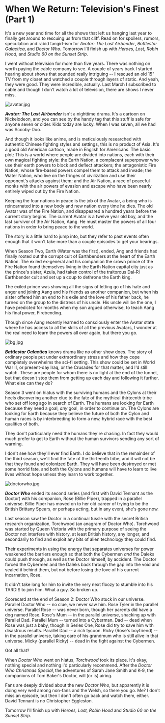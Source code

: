 # When We Return: Television's Finest (Part 1)

It's a new year and time for all the shows that left us hanging last year to finally get around to rescuing us from that cliff. Read on for spoilers, rumors, speculation and rabid fangirl-ism for *Avatar: The Last Airbender*, *Battlestar Galactica*, and *Doctor Who*. Tomorrow I'll finish up with *Heroes*, *Lost*, *Robin Hood*, and *Studio 60 on the Sunset Strip*.

 I went without television for more than five years. There was nothing on worth paying the cable company to see. A couple of years back I started hearing about shows that sounded really intriguing -- I rescued an old 15" TV from my closet and watched a couple through layers of static. And yeah, they were good. They were incredible, actually. Last March I subscribed to cable and though I don't watch a lot of television, there are shows I never miss.

![avatar.jpg](http://westkarana.com/wp-content/uploads/2007/01/avatar.jpg)

***Avatar: The Last Airbender*** isn't a nighttime drama. It's a cartoon on Nickelodeon, and you can see by the handy tag that this stuff is safe for anyone seven or older. Kids today are lucky. When *I* was seven, all we had was Scooby-Doo.

And though it looks like anime, and is meticulously researched with authentic Chinese fighting styles and settings, this is no product of Asia. It's a good old American cartoon, made in English for Americans. The basic plot: This is a world where people are divided into nations, each with their own magical fighting style: the Earth Nation, a complacent superpower who use their earth powers to block and deflect attackers; the antagonistic Fire Nation, whose fire-based powers compel them to attack and invade; the Water Nation, who live on the fringes of civilization and use their opponent's attacks against them; and the Air Nation, a race of peaceful monks with the air powers of evasion and escape who have been nearly entirely wiped out by the Fire Nation.

Keeping the four nations in peace is the job of the Avatar, a being who is reincarnated into a new body and new nation every time he dies. The old Avatar was of the Fire Nation, and disappeared a hundred years before the current story begins. The current Avatar is a twelve year old boy, and the last survivor of the Air Nation, Aang. He must master the powers of all four nations in order to bring peace to the world.

The story is a little hard to jump into, but they refer to past events often enough that it won't take more than a couple episodes to get your bearings.

When Season Two, Earth (Water was the first), ended, Ang and friends had finally rooted out the corrupt cult of Earthbenders at the heart of the Earth Nation. The exiled ex-general and his companion the crown prince of the Fire Nation found themselves living in the Earth Nation capital city just as the prince's sister, Azula, had taken control of the traitorous Dal-Ri Earthbender cult and set up a coup to dethrone the Earth king.

The exiled prince was showing all the signs of letting go of his hate and anger and joining Aang and his friends as another companion, but when his sister offered him an end to his exile and the love of his father back, he turned on the group to the distress of his uncle. His uncle will be the one, I have predicted for months when my son argued otherwise, to teach Aang his final power, Firebending.

Though since Aang recently learned to consciously enter the Avatar state where he has access to all the skills of all the previous Avatars, I wonder at the real need to learn the powers all over again, but there you go.

![bg.jpg](http://westkarana.com/wp-content/uploads/2007/01/bg.jpg)

***Battlestar Galactica*** knows drama like no other show does. The story of ordinary people put under extraordinary stress and how they cope completely overwhelms the sci-fi setting. This show could be set in World War II, or present-day Iraq, or the Crusades for that matter, and I'd still watch. These are people for whom there is no light at the end of the tunnel, but that doesn't stop them from getting up each day and following it further. What else can they do?

Season 3 went on hiatus with the surviving humans and the Cylons at their heels discovering another clue to the fate of the mythical thirteenth tribe who set off long ago in search of Earth. The humans are looking for Earth because they need a goal, *any* goal, in order to continue on. The Cylons are looking for Earth because they believe the future of both the Cylon and human races is by interbreeding to form a new, hybrid race with the best qualities of both.

They don't particularly need the humans they're chasing. In fact they would much prefer to get to Earth without the human survivors sending any sort of warning.

I don't see how they'll ever find Earth. I do believe that in the remainder of the third season, we'll find the fate of the thirteenth tribe, and it will not be that they found and colonized Earth. They will have been destroyed or met some horrid fate, and both the Cylons and humans will have to learn to live lives without hope unless they learn to work together.

![doctorwho.jpg](http://westkarana.com/wp-content/uploads/2007/01/doctorwho.jpg)

***Doctor Who*** ended its second series (and first with David Tennant as the Doctor) with his companion, Rose (Billie Piper), trapped in a parallel universe. Billie Piper has moved on to her old career of trying to be the British Brittany Spears, or perhaps acting, but in any event, she's gone now.

Last season saw the Doctor in a continual tussle with the secret British research organization, Torchwood (an anagram of Doctor Who). Torchwood was started by Queen Victoria with the primary purpose of seeing the Doctor not interfere with history, at least British history, any longer, and secondarily to find and exploit any bits of alien technology they could find.

Their experiments in using the energy that separates universes for power weakened the barriers enough so that both the Cybermen *and* the Daleks could push through, as well as the Doctor himself, by accident. The Doctor forced the Cybermen and the Daleks back through the gap into the void and sealed it behind them, but not before losing the love of his current incarnation, Rose.

It didn't take long for him to invite the very next floozy to stumble into his TARDIS to join him. What a guy. So broken up.

Scorecard at the end of Season 2: Doctor Who stuck in our universe. Parallel Doctor Who -- no clue, we never saw him. Rose Tyler in the parallel universe. Parallel Rose -- was never born, though her parents did have a dog named Rose. Rose's Mum -- in the parallel universe, shacking up with Parallel Dad. Parallel Mum -- turned into a Cyberman. Dad -- dead when Rose was just a baby, though in Series One, Rose did try to save him with disastrous results. Parallel Dad -- a rich tycoon. Ricky (Rose's boyfriend) -- in the parallel universe, taking care of his grandmum who is still alive in that universe. Micky (parallel Ricky) -- dead in the fight against the Cybermen.

Got all that?

When *Doctor Who* went on hiatus, *Torchwood* took its place. It's okay, nothing special and nothing I'd particularly recommend. After the *Doctor Who Christmas Special*, the adventures of Sarah Jane Smith and K-9, the companions of Tom Baker's Doctor, will (or is) airing.

Fans are deeply divided about the new *Doctor Who*, but apparently it is doing very well among non-fans and the Welsh, so there you go. Me? I don't miss an episode, but then I don't often go back and watch them, either. David Tennant is no Christopher Eggleston.

Tomorrow I'll finish up with *Heroes, Lost, Robin Hood* and *Studio 60 on the Sunset Strip*.
